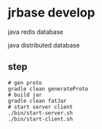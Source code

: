 # jrbase develop

java redis database

java distributed database

## step
```shell script
# gen proto
gradle clean generateProto
# build jar
gradle clean fatJar
# start server client
./bin/start-server.sh
./bin/start-client.sh
```









